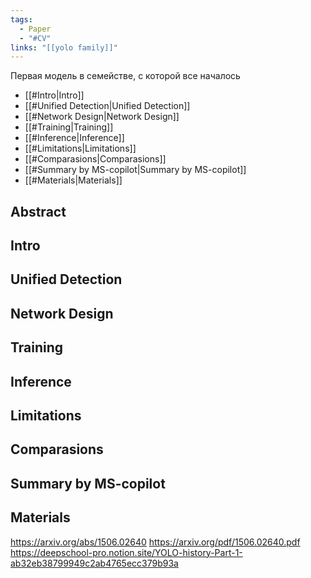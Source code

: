 ```yaml
---
tags:
  - Paper
  - "#CV"
links: "[[yolo family]]"
---
```

Первая модель в семействе, с которой все началось

- [[#Intro|Intro]]
- [[#Unified Detection|Unified Detection]]
- [[#Network Design|Network Design]]
- [[#Training|Training]]
- [[#Inference|Inference]]
- [[#Limitations|Limitations]]
- [[#Comparasions|Comparasions]]
- [[#Summary by MS-copilot|Summary by MS-copilot]]
- [[#Materials|Materials]]

## Abstract


## Intro


## Unified Detection


## Network Design


## Training 


## Inference



## Limitations


## Comparasions


## Summary by MS-copilot


## Materials
https://arxiv.org/abs/1506.02640
https://arxiv.org/pdf/1506.02640.pdf
https://deepschool-pro.notion.site/YOLO-history-Part-1-ab32eb38799949c2ab4765ecc379b93a